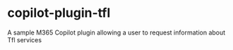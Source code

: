 # copilot-plugin-tfl
A sample M365 Copilot plugin allowing a user to request information about Tfl services
